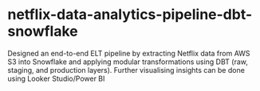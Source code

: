 # netflix-data-analytics-pipeline-dbt-snowflake
Designed an end-to-end ELT pipeline by extracting Netflix data from AWS S3 into Snowflake and applying modular transformations using DBT (raw, staging, and production layers). Further visualising insights can be done using Looker Studio/Power BI
